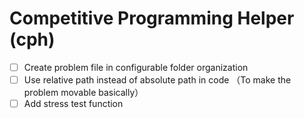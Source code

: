 # Competitive Programming Helper (cph)

- [ ] Create problem file in configurable folder organization
- [ ] Use relative path instead of absolute path in code （To make the problem movable basically）
- [ ] Add stress test function
